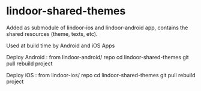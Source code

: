 # lindoor-shared-themes

Added as submodule of lindoor-ios and lindoor-android app, contains the shared resources (theme, texts, etc).

Used at build time by Android and iOS Apps


Deploy Android : 
from lindoor-android/ repo
cd lindoor-shared-themes
git pull
rebuild project

Deploy iOS : 
from lindoor-ios/ repo
cd lindoor-shared-themes
git pull
rebuild project


